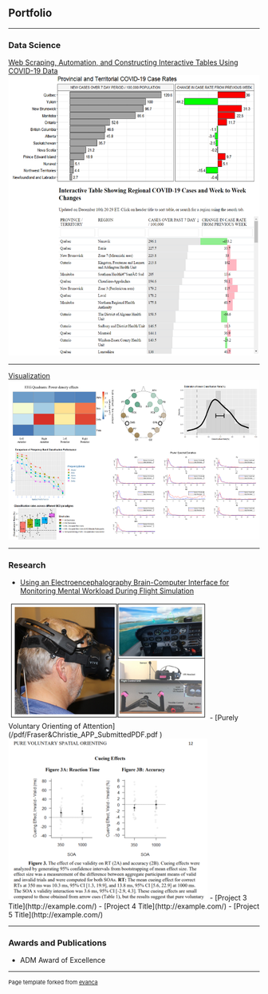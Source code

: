 ## Portfolio

---

### Data Science 

[Web Scraping, Automation, and Constructing Interactive Tables Using COVID-19 Data](/covid_table_files/covid_table2.html)
<img src="images/covid2.png?raw=true" style="width:550px;height:561.76px;"/>

---
[Visualization](/pdf/sample_presentation.pdf)
<img src="images/visualization.png?raw=true" style="width:550px;height:320px;"/>

---

### Research

- [Using an Electroencephalography Brain-Computer Interface for Monitoring Mental Workload 
During Flight Simulation](/pdf/Fraser_ISAP_2021.pdf)
<img src="images/bci.PNG?raw=true" style="width:400px;height:237px;"/>
- [Purely Voluntary Orienting of Attention](/pdf/Fraser&Christie_APP_SubmittedPDF.pdf )
<img src="images/attention.png?raw=true" style="width:400px;"/>
- [Project 3 Title](http://example.com/)
- [Project 4 Title](http://example.com/)
- [Project 5 Title](http://example.com/)

---
### Awards and Publications
- ADM Award of Excellence



---
<p style="font-size:11px">Page template forked from <a href="https://github.com/evanca/quick-portfolio">evanca</a></p>
<!-- Remove above link if you don't want to attibute -->

